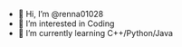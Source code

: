 - 👋 Hi, I’m @renna01028
- 👀 I’m interested in Coding
- 🌱 I’m currently learning C++/Python/Java

<!---
renna01028/renna01028 is a ✨ special ✨ repository because its `README.md` (this file) appears on your GitHub profile.
You can click the Preview link to take a look at your changes.
--->
